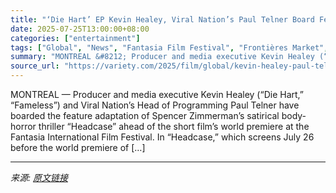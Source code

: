 ```yaml
---
title: "‘Die Hart’ EP Kevin Healey, Viral Nation’s Paul Telner Board Feature Adaptation of Fantasia Short ‘Headcase’ (EXCLUSIVE)"
date: 2025-07-25T13:00:00+08:00
categories: ["entertainment"]
tags: ["Global", "News", "Fantasia Film Festival", "Frontières Market", "Kevin Healey"]
summary: "MONTREAL &#8212; Producer and media executive Kevin Healey (“Die Hart,” “Fameless”) and Viral Nation’s Head of Programming Paul Telner have boarded the feature adaptation of Spencer Zimmerman’s satiri"
source_url: "https://variety.com/2025/film/global/kevin-healey-paul-telner-fantasia-headcase-feature-1236470163/"
---
```


MONTREAL &#8212; Producer and media executive Kevin Healey (“Die Hart,” “Fameless”) and Viral Nation’s Head of Programming Paul Telner have boarded the feature adaptation of Spencer Zimmerman’s satirical body-horror thriller “Headcase” ahead of the short film’s world premiere at the Fantasia International Film Festival. In “Headcase,” which screens July 26 before the world premiere of [&#8230;]

---

*来源: [原文链接](https://variety.com/2025/film/global/kevin-healey-paul-telner-fantasia-headcase-feature-1236470163/)*
